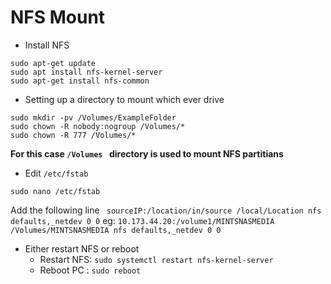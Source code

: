 
# NFS Mount 

- Install NFS 
```
sudo apt-get update
sudo apt install nfs-kernel-server
sudo apt-get install nfs-common
```

- Setting up a directory to mount which ever drive 
```
sudo mkdir -pv /Volumes/ExampleFolder 
sudo chown -R nobody:nogroup /Volumes/*
sudo chown -R 777 /Volumes/*
```
**For this case `/Volumes ` directory is used to mount NFS partitians**

- Edit `/etc/fstab` 

```sudo nano /etc/fstab```

Add the following line 
``` sourceIP:/location/in/source /local/Location nfs defaults,_netdev 0 0```
eg: ```10.173.44.20:/volume1/MINTSNASMEDIA /Volumes/MINTSNASMEDIA nfs defaults,_netdev 0 0```

- Either restart NFS or reboot 
   - Restart NFS: ```sudo systemctl restart nfs-kernel-server```
   - Reboot PC  : ```sudo reboot```
   
